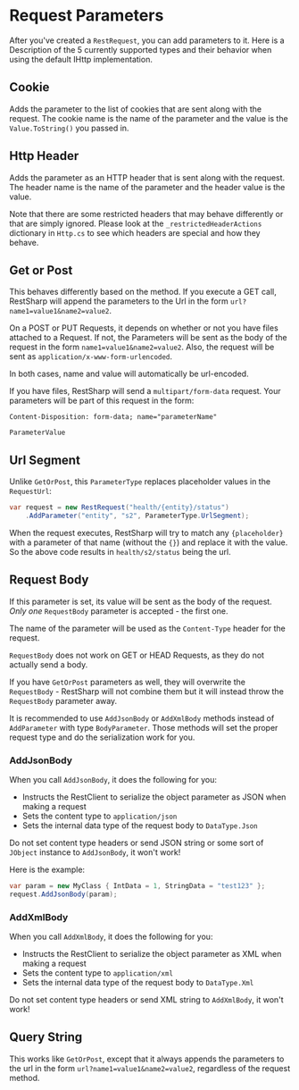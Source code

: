 # Request Parameters

After you've created a `RestRequest`, you can add parameters to it.
Here is a Description of the 5 currently supported types and their behavior when using the default IHttp implementation.

## Cookie

Adds the parameter to the list of cookies that are sent along with the request. The cookie name is the name of the parameter and the value is the `Value.ToString()` you passed in.

## Http Header

Adds the parameter as an HTTP header that is sent along with the request. The header name is the name of the parameter and the header value is the value.

Note that there are some restricted headers that may behave differently or that are simply ignored. Please look at the `_restrictedHeaderActions` dictionary in `Http.cs` to see which headers are special and how they behave.

## Get or Post

This behaves differently based on the method. If you execute a GET call, RestSharp will append the parameters to the Url in the form `url?name1=value1&name2=value2`.

On a POST or PUT Requests, it depends on whether or not you have files attached to a Request.
If not, the Parameters will be sent as the body of the request in the form `name1=value1&name2=value2`. Also, the request will be sent as `application/x-www-form-urlencoded`.

In both cases, name and value will automatically be url-encoded.

If you have files, RestSharp will send a `multipart/form-data` request. Your parameters will be part of this request in the form:

```
Content-Disposition: form-data; name="parameterName"

ParameterValue
```

## Url Segment

Unlike `GetOrPost`, this `ParameterType` replaces placeholder values in the `RequestUrl`:

```csharp
var request = new RestRequest("health/{entity}/status")
    .AddParameter("entity", "s2", ParameterType.UrlSegment);
```

When the request executes, RestSharp will try to match any `{placeholder}` with a parameter of that name (without the `{}`) and replace it with the value. So the above code results in `health/s2/status` being the url.

## Request Body

If this parameter is set, its value will be sent as the body of the request. *Only one* `RequestBody` parameter is accepted - the first one.

The name of the parameter will be used as the `Content-Type` header for the request.

`RequestBody` does not work on GET or HEAD Requests, as they do not actually send a body.

If you have `GetOrPost` parameters as well, they will overwrite the `RequestBody` - RestSharp will not combine them but it will instead throw the `RequestBody` parameter away.

It is recommended to use `AddJsonBody` or `AddXmlBody` methods instead of `AddParameter` with type `BodyParameter`. Those methods will set the proper request type and do the serialization work for you.

### AddJsonBody

When you call `AddJsonBody`, it does the following for you:

 - Instructs the RestClient to serialize the object parameter as JSON when making a request
 - Sets the content type to `application/json`
 - Sets the internal data type of the request body to `DataType.Json`

Do not set content type headers or send JSON string or some sort of `JObject` instance to `AddJsonBody`, it won't work!

Here is the example:

```csharp
var param = new MyClass { IntData = 1, StringData = "test123" };
request.AddJsonBody(param);
```

### AddXmlBody

When you call `AddXmlBody`, it does the following for you:

 - Instructs the RestClient to serialize the object parameter as XML when making a request
 - Sets the content type to `application/xml`
 - Sets the internal data type of the request body to `DataType.Xml`

Do not set content type headers or send XML string to `AddXmlBody`, it won't work!

## Query String

This works like `GetOrPost`, except that it always appends the parameters to the url in the form `url?name1=value1&name2=value2`, regardless of the request method. 
